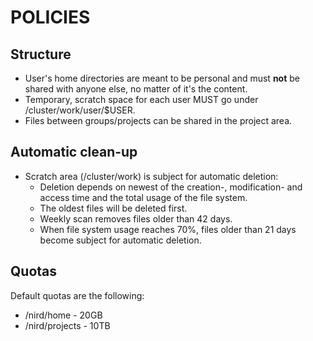 # POLICIES

## Structure

* User's home directories are meant to be personal and must **not** be shared with anyone else, no matter of it's the content.
* Temporary, scratch space for each user MUST go under /cluster/work/user/$USER.
* Files between groups/projects can be shared in the project area.

## Automatic clean-up

* Scratch area (/cluster/work) is subject for automatic deletion:
  - Deletion depends on newest of the creation-, modification- and access time and the total usage of the file system.
  - The oldest files will be deleted first.
  - Weekly scan removes files older than 42 days.
  - When file system usage reaches 70%, files older than 21 days become subject for automatic deletion.

## Quotas

Default quotas are the following:
* /nird/home			- 20GB
* /nird/projects	- 10TB
